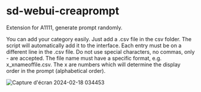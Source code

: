 # sd-webui-creaprompt
Extension for A1111, generate prompt randomly.

You can add your category easily. Just add a .csv file in the csv folder. The script will automatically add it to the interface.
Each entry must be on a different line in the .csv file. Do not use special characters, no commas, only - are accepted.
The file name must have a specific format, e.g. x_xnameoffile.csv.
The x are numbers which will determine the display order in the prompt (alphabetical order).

![Capture d'écran 2024-02-18 034453](https://github.com/tritant/sd-webui-creaprompt/assets/15909062/7f92cb9f-c9a2-42ba-9951-10a2bdd555e9)

